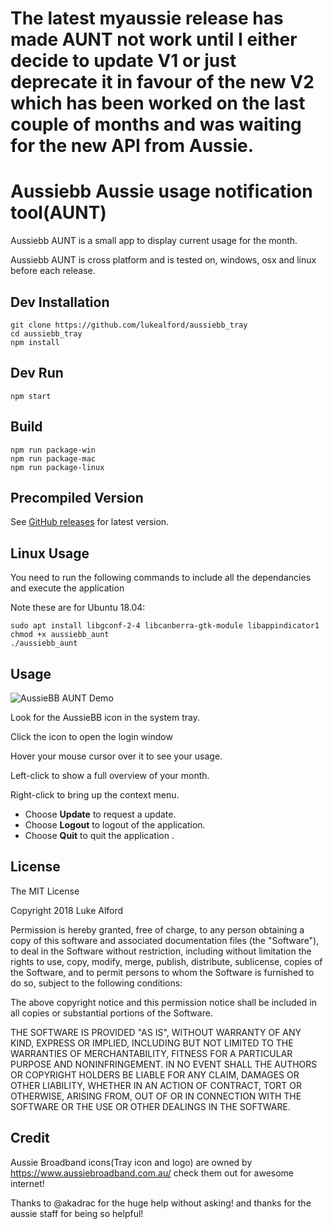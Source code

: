 
# The latest myaussie release has made AUNT not work until I either decide to update V1 or just deprecate it in favour of the new V2 which has been worked on the last couple of months and was waiting for the new API from Aussie.

# Aussiebb Aussie usage notification tool(AUNT)

Aussiebb AUNT is a small app to display current usage for the month.

Aussiebb AUNT is cross platform and is tested on, windows, osx and linux before each release.

## Dev Installation

    git clone https://github.com/lukealford/aussiebb_tray
    cd aussiebb_tray
    npm install

## Dev Run

    npm start

## Build

    npm run package-win
    npm run package-mac
    npm run package-linux
    
## Precompiled Version
See [GitHub releases](https://github.com/lukealford/aussiebb_tray/releases) for latest version.

## Linux Usage
You need to run the following commands to include all the dependancies and execute the application

Note these are for Ubuntu 18.04:

    sudo apt install libgconf-2-4 libcanberra-gtk-module libappindicator1
    chmod +x aussiebb_aunt
    ./aussiebb_aunt

## Usage

![AussieBB AUNT Demo](https://i.imgur.com/purVdaZ.gif)

Look for the AussieBB icon in the system tray.

Click the icon to open the login window

Hover your mouse cursor over it to see your usage.

Left-click to show a full overview of your month.

Right-click to bring up the context menu. 
* Choose **Update** to request a update. 
* Choose **Logout** to logout of the application.
* Choose **Quit** to quit the application .



## License



The MIT License

Copyright 2018 Luke Alford

Permission is hereby granted, free of charge, to any person obtaining a copy of this software and associated documentation files (the "Software"), to deal in the Software without restriction, including without limitation the rights to use, copy, modify, merge, publish, distribute, sublicense, copies of the Software, and to permit persons to whom the Software is furnished to do so, subject to the following conditions:

The above copyright notice and this permission notice shall be included in all copies or substantial portions of the Software.

THE SOFTWARE IS PROVIDED "AS IS", WITHOUT WARRANTY OF ANY KIND, EXPRESS OR IMPLIED, INCLUDING BUT NOT LIMITED TO THE WARRANTIES OF MERCHANTABILITY, FITNESS FOR A PARTICULAR PURPOSE AND NONINFRINGEMENT. IN NO EVENT SHALL THE AUTHORS OR COPYRIGHT HOLDERS BE LIABLE FOR ANY CLAIM, DAMAGES OR OTHER LIABILITY, WHETHER IN AN ACTION OF CONTRACT, TORT OR OTHERWISE, ARISING FROM, OUT OF OR IN CONNECTION WITH THE SOFTWARE OR THE USE OR OTHER DEALINGS IN THE SOFTWARE.


## Credit 
Aussie Broadband icons(Tray icon and logo) are owned by https://www.aussiebroadband.com.au/ check them out for awesome internet!

Thanks to @akadrac for the huge help without asking! and thanks for the aussie staff for being so helpful!
